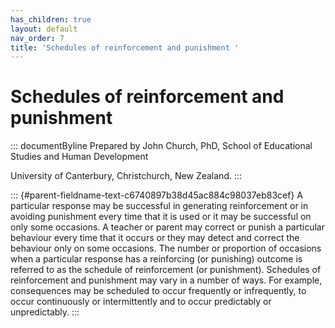```yaml
---
has_children: true
layout: default
nav_order: 7
title: 'Schedules of reinforcement and punishment '
---
```

# Schedules of reinforcement and punishment 


::: documentByline
Prepared by John Church, PhD, School of Educational Studies and Human
Development

University of Canterbury, Christchurch, New Zealand.
:::

::: {#parent-fieldname-text-c6740897b38d45ac884c98037eb83cef}
A particular response may be successful in generating reinforcement or
in avoiding punishment every time that it is used or it may be
successful on only some occasions. A teacher or parent may correct or
punish a particular behaviour every time that it occurs or they may
detect and correct the behaviour only on some occasions. The number or
proportion of occasions when a particular response has a reinforcing (or
punishing) outcome is referred to as the schedule of reinforcement (or
punishment). Schedules of reinforcement and punishment may vary in a
number of ways. For example, consequences may be scheduled to occur
frequently or infrequently, to occur continuously or intermittently and
to occur predictably or unpredictably.
:::
